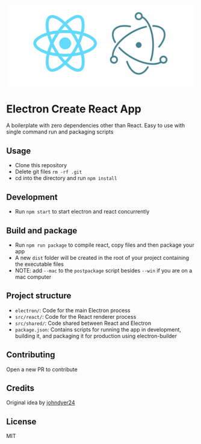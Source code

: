 ![header](./src/assets/images/header.png)

# Electron Create React App

A boilerplate with zero dependencies other than React. Easy to use with single command run and packaging scripts

## Usage

- Clone this repository
- Delete git files `rm -rf .git`
- cd into the directory and run `npm install`

## Development

- Run `npm start` to start electron and react concurrently

## Build and package

- Run `npm run package` to compile react, copy files and then package your app
- A new `dist` folder will be created in the root of your project containing the executable files
- NOTE: add `--mac` to the `postpackage` script besides `--win` if you are on a mac computer

## Project structure

- `electron/`: Code for the main Electron process
- `src/react/`: Code for the React renderer process
- `src/shared/`: Code shared between React and Electron
- `package.json`: Contains scripts for running the app in development, building it, and packaging it for production using electron-builder

## Contributing

Open a new PR to contribute

## Credits

Original idea by [johndyer24](https://github.com/johndyer24)

## License

MIT
